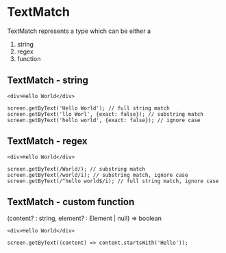 # TextMatch

TextMatch represents a type which can be either a

1. string
2. regex
3. function

## TextMatch - string

`<div>Hello World</div>`

```
screen.getByText('Hello World'); // full string match
screen.getByText('llo Worl', {exact: false}); // substring match
screen.getByText('hello world', {exact: false}); // ignore case
```

## TextMatch - regex

`<div>Hello World</div>`

```
screen.getByText(/World/); // substring match
screen.getByText(/world/i); // substring match, ignore case
screen.getByText(/^hello world$/i); // full string match, ignore case
```

## TextMatch - custom function

(content? : string, element? : Element | null) => boolean

`<div>Hello World</div>`

```
screen.getByText((content) => content.startsWith('Hello'));
```
